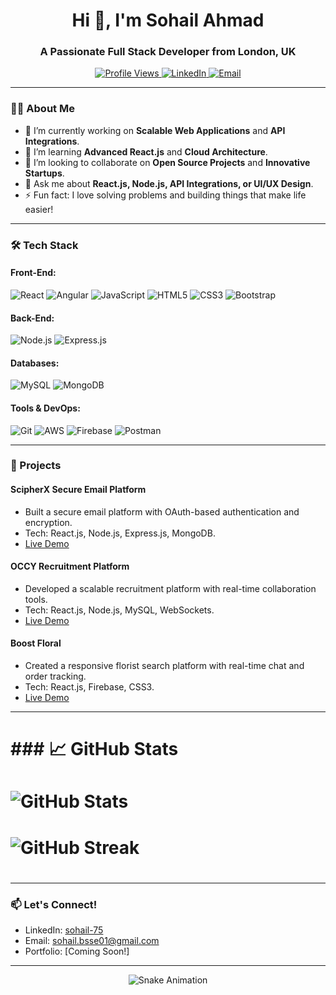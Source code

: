 <h1 align="center">Hi 👋, I'm Sohail Ahmad</h1>
<h3 align="center">A Passionate Full Stack Developer from London, UK</h3>

<p align="center">
  <a href="https://github.com/sohailahmad75">
    <img src="https://komarev.com/ghpvc/?username=sohailahmad75&label=Profile%20Views&color=blue&style=flat" alt="Profile Views" />
  </a>
  <a href="https://linkedin.com/in/sohail-75">
    <img src="https://img.shields.io/badge/LinkedIn-Connect-blue?style=flat&logo=linkedin" alt="LinkedIn" />
  </a>
  <a href="mailto:sohail.bsse01@gmail.com">
    <img src="https://img.shields.io/badge/Email-Reach%20Out-red?style=flat&logo=gmail" alt="Email" />
  </a>
</p>

---

### 👨‍💻 About Me  
- 🔭 I’m currently working on **Scalable Web Applications** and **API Integrations**.  
- 🌱 I’m learning **Advanced React.js** and **Cloud Architecture**.  
- 👯 I’m looking to collaborate on **Open Source Projects** and **Innovative Startups**.  
- 💬 Ask me about **React.js, Node.js, API Integrations, or UI/UX Design**.  
- ⚡ Fun fact: I love solving problems and building things that make life easier!  

---

### 🛠️ Tech Stack  

#### **Front-End**:  
![React](https://img.shields.io/badge/React-20232A?style=for-the-badge&logo=react&logoColor=61DAFB)
![Angular](https://img.shields.io/badge/Angular-DD0031?style=for-the-badge&logo=angular&logoColor=white)
![JavaScript](https://img.shields.io/badge/JavaScript-F7DF1E?style=for-the-badge&logo=javascript&logoColor=black)
![HTML5](https://img.shields.io/badge/HTML5-E34F26?style=for-the-badge&logo=html5&logoColor=white)
![CSS3](https://img.shields.io/badge/CSS3-1572B6?style=for-the-badge&logo=css3&logoColor=white)
![Bootstrap](https://img.shields.io/badge/Bootstrap-7952B3?style=for-the-badge&logo=bootstrap&logoColor=white)

#### **Back-End**:  
![Node.js](https://img.shields.io/badge/Node.js-339933?style=for-the-badge&logo=node.js&logoColor=white)
![Express.js](https://img.shields.io/badge/Express.js-000000?style=for-the-badge&logo=express&logoColor=white)

#### **Databases**:  
![MySQL](https://img.shields.io/badge/MySQL-4479A1?style=for-the-badge&logo=mysql&logoColor=white)
![MongoDB](https://img.shields.io/badge/MongoDB-47A248?style=for-the-badge&logo=mongodb&logoColor=white)

#### **Tools & DevOps**:  
![Git](https://img.shields.io/badge/Git-F05032?style=for-the-badge&logo=git&logoColor=white)
![AWS](https://img.shields.io/badge/AWS-232F3E?style=for-the-badge&logo=amazon-aws&logoColor=white)
![Firebase](https://img.shields.io/badge/Firebase-FFCA28?style=for-the-badge&logo=firebase&logoColor=black)
![Postman](https://img.shields.io/badge/Postman-FF6C37?style=for-the-badge&logo=postman&logoColor=white)

---

### 🚀 Projects  

#### **ScipherX Secure Email Platform**  
- Built a secure email platform with OAuth-based authentication and encryption.  
- Tech: React.js, Node.js, Express.js, MongoDB.  
- [Live Demo](https://mail.scryptx.io)  

#### **OCCY Recruitment Platform**  
- Developed a scalable recruitment platform with real-time collaboration tools.  
- Tech: React.js, Node.js, MySQL, WebSockets.  
- [Live Demo](https://app.occy.com)  

#### **Boost Floral**  
- Created a responsive florist search platform with real-time chat and order tracking.  
- Tech: React.js, Firebase, CSS3.  
- [Live Demo](https://boostfloral.com)  

---

# ### 📈 GitHub Stats  

# <p align="center">
#  <img src="https://github-readme-stats.vercel.app/api?username=sohailahmad75&show_icons=true&theme=radical" alt="GitHub Stats" />
#  <img src="https://github-readme-streak-stats.herokuapp.com/?user=sohailahmad75&theme=radical" alt="GitHub Streak" />
# </p>

---

### 📫 Let's Connect!  
- LinkedIn: [sohail-75](https://linkedin.com/in/sohail-75)  
- Email: sohail.bsse01@gmail.com  
- Portfolio: [Coming Soon!]  

---

<p align="center">
  <img src="https://github.com/sohailahmad75/sohailahmad75/blob/output/github-contribution-grid-snake.svg" alt="Snake Animation" />
</p>
